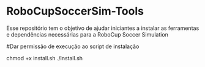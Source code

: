 # RoboCupSoccerSim-Tools
Esse repositório tem o objetivo de ajudar iniciantes a instalar as ferramentas e dependências necessárias para a RoboCup Soccer Simulation

#Dar permissão de execução ao script de instalação

chmod +x install.sh
./install.sh
